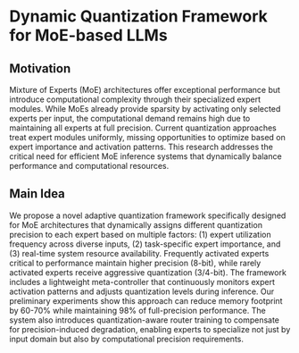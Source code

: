 # Dynamic Quantization Framework for MoE-based LLMs

## Motivation
Mixture of Experts (MoE) architectures offer exceptional performance but introduce computational complexity through their specialized expert modules. While MoEs already provide sparsity by activating only selected experts per input, the computational demand remains high due to maintaining all experts at full precision. Current quantization approaches treat expert modules uniformly, missing opportunities to optimize based on expert importance and activation patterns. This research addresses the critical need for efficient MoE inference systems that dynamically balance performance and computational resources.

## Main Idea
We propose a novel adaptive quantization framework specifically designed for MoE architectures that dynamically assigns different quantization precision to each expert based on multiple factors: (1) expert utilization frequency across diverse inputs, (2) task-specific expert importance, and (3) real-time system resource availability. Frequently activated experts critical to performance maintain higher precision (8-bit), while rarely activated experts receive aggressive quantization (3/4-bit). The framework includes a lightweight meta-controller that continuously monitors expert activation patterns and adjusts quantization levels during inference. Our preliminary experiments show this approach can reduce memory footprint by 60-70% while maintaining 98% of full-precision performance. The system also introduces quantization-aware router training to compensate for precision-induced degradation, enabling experts to specialize not just by input domain but also by computational precision requirements.